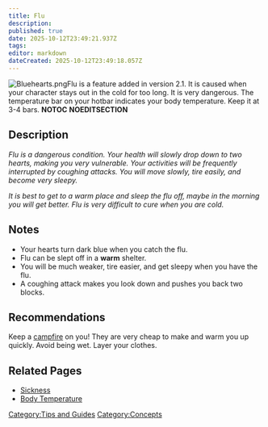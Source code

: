 ```yaml
---
title: Flu
description: 
published: true
date: 2025-10-12T23:49:21.937Z
tags: 
editor: markdown
dateCreated: 2025-10-12T23:49:18.057Z
---
```


![Bluehearts.png](Bluehearts.png "Bluehearts.png")Flu is a feature added
in version 2.1. It is caused when your character stays out in the cold
for too long. It is very dangerous. The temperature bar on your hotbar
indicates your body temperature. Keep it at 3-4 bars. __NOTOC__
__NOEDITSECTION__

## Description

*Flu is a dangerous condition. Your health will slowly drop down to two
hearts, making you very vulnerable. Your activities will be frequently
interrupted by coughing attacks. You will move slowly, tire easily, and
become very sleepy.*

*It is best to get to a warm place and sleep the flu off, maybe in the
morning you will get better. Flu is very difficult to cure when you are
cold.*

## Notes

  - Your hearts turn dark blue when you catch the flu.
  - Flu can be slept off in a **warm** shelter.
  - You will be much weaker, tire easier, and get sleepy when you have
    the flu.
  - A coughing attack makes you look down and pushes you back two
    blocks.

## Recommendations

Keep a [campfire](../../Items/Campfire.md "wikilink") on you\! They are very cheap to
make and warm you up quickly. Avoid being wet. Layer your clothes.

## Related Pages

  - [Sickness](Sickness "wikilink")
  - [Body Temperature](Body_Temperature.md "wikilink")

[Category:Tips and Guides](Category:Tips_and_Guides "wikilink")
[Category:Concepts](Category:Concepts "wikilink")